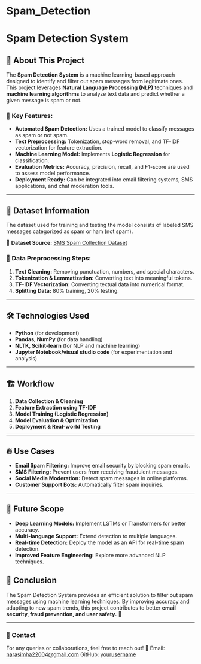 # Spam_Detection
# Spam Detection System

## 📌 About This Project
The **Spam Detection System** is a machine learning-based approach designed to identify and filter out spam messages from legitimate ones. This project leverages **Natural Language Processing (NLP)** techniques and **machine learning algorithms** to analyze text data and predict whether a given message is spam or not.

### 🔹 Key Features:
- **Automated Spam Detection:** Uses a trained model to classify messages as spam or not spam.
- **Text Preprocessing:** Tokenization, stop-word removal, and TF-IDF vectorization for feature extraction.
- **Machine Learning Model:** Implements **Logistic Regression** for classification.
- **Evaluation Metrics:** Accuracy, precision, recall, and F1-score are used to assess model performance.
- **Deployment Ready:** Can be integrated into email filtering systems, SMS applications, and chat moderation tools.

---

## 📂 Dataset Information
The dataset used for training and testing the model consists of labeled SMS messages categorized as spam or ham (not spam).

📌 **Dataset Source:** [SMS Spam Collection Dataset](https://www.kaggle.com/datasets/uciml/sms-spam-collection-dataset)

### 🔹 Data Preprocessing Steps:
1. **Text Cleaning:** Removing punctuation, numbers, and special characters.
2. **Tokenization & Lemmatization:** Converting text into meaningful tokens.
3. **TF-IDF Vectorization:** Converting textual data into numerical format.
4. **Splitting Data:** 80% training, 20% testing.

---

## 🛠️ Technologies Used
- **Python** (for development)
- **Pandas, NumPy** (for data handling)
- **NLTK, Scikit-learn** (for NLP and machine learning)
- **Jupyter Notebook/visual studio code** (for experimentation and analysis)

---

## 🏗️ Workflow
1. **Data Collection & Cleaning**
2. **Feature Extraction using TF-IDF**
3. **Model Training (Logistic Regression)**
4. **Model Evaluation & Optimization**
5. **Deployment & Real-world Testing**

---

## 🔥 Use Cases
- **Email Spam Filtering:** Improve email security by blocking spam emails.
- **SMS Filtering:** Prevent users from receiving fraudulent messages.
- **Social Media Moderation:** Detect spam messages in online platforms.
- **Customer Support Bots:** Automatically filter spam inquiries.

---

## 🚀 Future Scope
- **Deep Learning Models:** Implement LSTMs or Transformers for better accuracy.
- **Multi-language Support:** Extend detection to multiple languages.
- **Real-time Detection:** Deploy the model as an API for real-time spam detection.
- **Improved Feature Engineering:** Explore more advanced NLP techniques.



## 📜 Conclusion
The Spam Detection System provides an efficient solution to filter out spam messages using machine learning techniques. By improving accuracy and adapting to new spam trends, this project contributes to better **email security, fraud prevention, and user safety.** 🚀

---

### 📩 Contact
For any queries or collaborations, feel free to reach out!
📧 Email: narasimha22004@gmail.com
GitHub: [yourusername](Lakshmi-Narasimha-Vanganuru)


